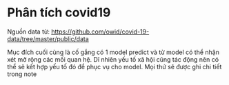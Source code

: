 # Phân tích covid19

Nguồn data từ: https://github.com/owid/covid-19-data/tree/master/public/data

Mục đích cuối cùng là cố gắng có 1 model predict và từ model có thể nhận xét mở rộng các mối quan hệ. Dĩ nhiên yếu tố xã hội cũng tác động nên có thể sẽ kết hợp yếu tố đó để phục vụ cho model. Mọi thứ sẽ được ghi chi tiết trong note